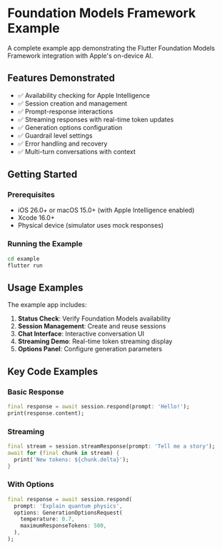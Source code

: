 # Foundation Models Framework Example

A complete example app demonstrating the Flutter Foundation Models Framework integration with Apple's on-device AI.

## Features Demonstrated

- ✅ Availability checking for Apple Intelligence
- ✅ Session creation and management
- ✅ Prompt-response interactions
- ✅ Streaming responses with real-time token updates
- ✅ Generation options configuration
- ✅ Guardrail level settings
- ✅ Error handling and recovery
- ✅ Multi-turn conversations with context

## Getting Started

### Prerequisites

- iOS 26.0+ or macOS 15.0+ (with Apple Intelligence enabled)
- Xcode 16.0+
- Physical device (simulator uses mock responses)

### Running the Example

```bash
cd example
flutter run
```

## Usage Examples

The example app includes:

1. **Status Check**: Verify Foundation Models availability
2. **Session Management**: Create and reuse sessions
3. **Chat Interface**: Interactive conversation UI
4. **Streaming Demo**: Real-time token streaming display
5. **Options Panel**: Configure generation parameters

## Key Code Examples

### Basic Response
```dart
final response = await session.respond(prompt: 'Hello!');
print(response.content);
```

### Streaming
```dart
final stream = session.streamResponse(prompt: 'Tell me a story');
await for (final chunk in stream) {
  print('New tokens: ${chunk.delta}');
}
```

### With Options
```dart
final response = await session.respond(
  prompt: 'Explain quantum physics',
  options: GenerationOptionsRequest(
    temperature: 0.7,
    maximumResponseTokens: 500,
  ),
);
```
